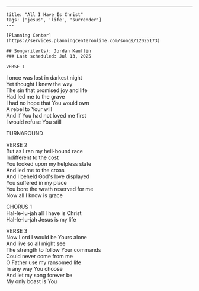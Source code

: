 ---
    title: "All I Have Is Christ"
    tags: ['jesus', 'life', 'surrender']
    ---

    [Planning Center](https://services.planningcenteronline.com/songs/12025173)

    ## Songwriter(s): Jordan Kauflin
    ### Last scheduled: Jul 13, 2025          

    VERSE 1  
I once was lost in darkest night  
Yet thought I knew the way  
The sin that promised joy and life  
Had led me to the grave  
I had no hope that You would own  
A rebel to Your will  
And if You had not loved me first  
I would refuse You still  
  
TURNAROUND  
  
VERSE 2  
But as I ran my hell-bound race  
Indifferent to the cost  
You looked upon my helpless state  
And led me to the cross  
And I beheld God's love displayed  
You suffered in my place  
You bore the wrath reserved for me  
Now all I know is grace  
  
  
CHORUS 1  
Hal-le-lu-jah all I have is Christ  
Hal-le-lu-jah Jesus is my life  
  
VERSE 3  
Now Lord I would be Yours alone  
And live so all might see  
The strength to follow Your commands  
Could never come from me  
O Father use my ransomed life  
In any way You choose  
And let my song forever be  
My only boast is You
    